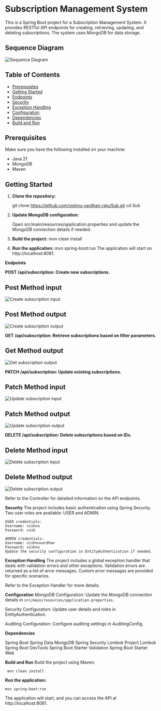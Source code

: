 # Subscription Management System

This is a Spring Boot project for a Subscription Management System. It provides RESTful API endpoints for creating, retrieving, updating, and deleting subscriptions. The system uses MongoDB for data storage.

## Sequence Diagram

![Sequence Diagram](outputViews\Sequence_Diagram.png)

## Table of Contents

- [Prerequisites](#prerequisites)
- [Getting Started](#getting-started)
- [Endpoints](#endpoints)
- [Security](#security)
- [Exception Handling](#exception-handling)
- [Configuration](#configuration)
- [Dependencies](#dependencies)
- [Build and Run](#build-and-run)

## Prerequisites

Make sure you have the following installed on your machine:

- Java 21
- MongoDB
- Maven

## Getting Started

1. **Clone the repository:**

   git clone https://github.com/vishnu-vardhan-raju/Sub.git
   cd Sub

2. **Update MongoDB configuration:**

   Open src/main/resources/application.properties and update the MongoDB connection details if needed.

3. **Build the project:**
   mvn clean install

4. **Run the application:**
   mvn spring-boot:run
   The application will start on http://localhost:8081.

**Endpoints**

**POST /api/subscription: Create new subscriptions.**

## Post Method input
![Create subscription input](Images\Post_Input.png)

## Post Method output
![Create subscription output](Images\Post_output.png)


**GET /api/subscription: Retrieve subscriptions based on filter parameters.**

## Get Method output
![Get subscription output](Images\Get_output.png)

**PATCH /api/subscription: Update existing subscriptions.**

## Patch Method input
![Update subscription input](Images\Patch_input.png)

## Patch Method output
![Update subscription output](Images\Patch_output.png)

**DELETE /api/subscription: Delete subscriptions based on IDs.**

## Delete Method input
![Delete subscription input](Images\Delete_input.png)

## Delete Method output
![Delete subscription output](Images\Delete_output.png)


Refer to the Controller for detailed information on the API endpoints.

**Security**
The project includes basic authentication using Spring Security. Two user roles are available: USER and ADMIN.

    USER credentials:
    Username: vishnu
    Password: vish

    ADMIN credentials:
    Username: vishnuvardhan
    Password: vishnu
    Update the security configuration in EntityAuthentication if needed.

**Exception Handling**
The project includes a global exception handler that deals with validation errors and other exceptions. Validation errors are returned as a list of error messages. Custom error messages are provided for specific scenarios.

   Refer to the Exception Handler for more details.

**Configuration**
MongoDB Configuration: Update the MongoDB connection details in `src/main/resources/application.properties.`

Security Configuration: Update user details and roles in EntityAuthentication.

Auditing Configuration: Configure auditing settings in AuditingConfig.

**Dependencies**

Spring Boot
Spring Data MongoDB
Spring Security
Lombok
Project Lombok
Spring Boot DevTools
Spring Boot Starter Validation
Spring Boot Starter Web

**Build and Run**
Build the project using Maven:

     mvn clean install


**Run the application:**
   
    mvn spring-boot:run

The application will start, and you can access the API at http://localhost:8081.
